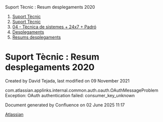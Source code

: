 Suport Tècnic : Resum desplegaments 2020  

1.  [Suport Tècnic](index.html)
2.  [Suport Tècnic](13893782.html)
3.  [04 - Tècnica de sistemes + 24x7 + Padró](26313202.html)
4.  [Desplegaments](Desplegaments_26313538.html)
5.  [Resums desplegaments](Resums-desplegaments_28704878.html)

Suport Tècnic : Resum desplegaments 2020
========================================

Created by David Tejada, last modified on 09 November 2021

com.atlassian.applinks.internal.common.auth.oauth.OAuthMessageProblemException: OAuth authentication failed: consumer\_key\_unknown

Document generated by Confluence on 02 June 2025 11:17

[Atlassian](http://www.atlassian.com/)